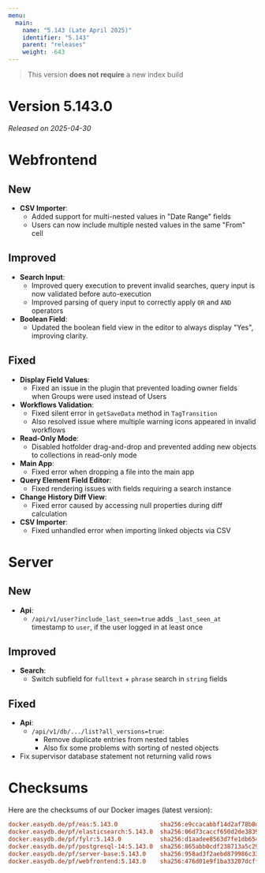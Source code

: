 ```yaml
---
menu:
  main:
    name: "5.143 (Late April 2025)"
    identifier: "5.143"
    parent: "releases"
    weight: -643
---
```


> This version **does not require** a new index build

# Version 5.143.0

*Released on 2025-04-30*


# Webfrontend

## New

* **CSV Importer**:
  * Added support for multi-nested values in "Date Range" fields
  * Users can now include multiple nested values in the same "From" cell

## Improved

* **Search Input**:
  * Improved query execution to prevent invalid searches, query input is now validated before auto-execution
  * Improved parsing of query input to correctly apply `OR` and `AND` operators
* **Boolean Field**:
  * Updated the boolean field view in the editor to always display "Yes", improving clarity.

## Fixed

* **Display Field Values**:
  * Fixed an issue in the plugin that prevented loading owner fields when Groups were used instead of Users
* **Workflows Validation**:
  * Fixed silent error in `getSaveData` method in `TagTransition`
  * Also resolved issue where multiple warning icons appeared in invalid workflows
* **Read-Only Mode**:
  * Disabled hotfolder drag-and-drop and prevented adding new objects to collections in read-only mode
* **Main App**:
  * Fixed error when dropping a file into the main app
* **Query Element Field Editor**:
  * Fixed rendering issues with fields requiring a search instance
* **Change History Diff View**:
  * Fixed error caused by accessing null properties during diff calculation
* **CSV Importer**:
  * Fixed unhandled error when importing linked objects via CSV


# Server

## New

* **Api**:
  * `/api/v1/user?include_last_seen=true` adds `_last_seen_at` timestamp to `user`, if the user logged in at least once

## Improved

* **Search**:
  * Switch subfield for `fulltext` + `phrase` search in `string` fields

## Fixed

* **Api**:
  * `/api/v1/db/.../list?all_versions=true`:
    * Remove duplicate entries from nested tables
    * Also fix some problems with sorting of nested objects
* Fix supervisor database statement not returning valid rows


# Checksums

Here are the checksums of our Docker images (latest version):

```ini
docker.easydb.de/pf/eas:5.143.0            sha256:e9ccacabbf14d2af78b8d6ce189e203597b74a4bd0cb04e8165e63c726b12386
docker.easydb.de/pf/elasticsearch:5.143.0  sha256:06d73caccf650d2de383970d17e7d17e8bee9dd8898d513e1e8cad0d7029dc84
docker.easydb.de/pf/fylr:5.143.0           sha256:d1aadee8563d7fe1db654427c3c04c83fedc30502bf847528a1ac09ef993edb0
docker.easydb.de/pf/postgresql-14:5.143.0  sha256:865abb0cdf238713a5c29b06ff508b9a247ff2147765c4f7ecc9b0e2a88b56b4
docker.easydb.de/pf/server-base:5.143.0    sha256:958ad3f2aebd879986c335b37ec41cc642061a7979eddea84c8d40516a62e902
docker.easydb.de/pf/webfrontend:5.143.0    sha256:476d01e9f1ba33207dcff9eb562c469d83cb3b379d62f187f421e311cb551403
```
